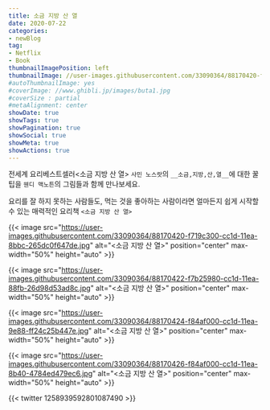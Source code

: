 ```yaml
---
title: 소금 지방 산 열 
date: 2020-07-22
categories:
- newBlog
tag: 
- Netflix
- Book
thumbnailImagePosition: left
thumbnailImage: //user-images.githubusercontent.com/33090364/88170420-f719c300-cc1d-11ea-8bbc-265dc0f647de.jpg
#autoThumbnailImage: yes
#coverImage: //www.ghibli.jp/images/buta1.jpg
#coverSize : partial
#metaAlignment: center
showDate: true
showTags: true
showPagination: true
showSocial: true
showMeta: true
showActions: true
---
```




전세계 요리베스트셀러<소금 지방 산 열> 
`사민 노스랏`의 `__소금,지방,산,열__`에 대한 꿀팁을 `웬디 맥노튼`의 그림들과 함께 만나보세요.

요리를 잘 하지 못하는 사람들도,
먹는 것을 좋아하는 사람이라면
얼마든지 쉽게 시작할 수 있는 매력적인 요리책 `<소금 지방 산 열>`


{{< image src="https://user-images.githubusercontent.com/33090364/88170420-f719c300-cc1d-11ea-8bbc-265dc0f647de.jpg" alt="<소금 지방 산 열>" position="center" max-width="50%" height="auto" >}} 


{{< image src="https://user-images.githubusercontent.com/33090364/88170422-f7b25980-cc1d-11ea-88fb-26d98d53ad8c.jpg" alt="<소금 지방 산 열>" position="center" max-width="50%" height="auto" >}} 
​

{{< image src="https://user-images.githubusercontent.com/33090364/88170424-f84af000-cc1d-11ea-9e88-ff24c25b447e.jpg" alt="<소금 지방 산 열>" position="center" max-width="50%" height="auto" >}} 


{{< image src="https://user-images.githubusercontent.com/33090364/88170426-f84af000-cc1d-11ea-8b40-4784ed479ec6.jpg" alt="<소금 지방 산 열>" position="center" max-width="50%" height="auto" >}} 


{{< twitter 1258939592801087490 >}}

